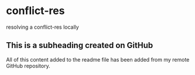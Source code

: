 # conflict-res
resolving a conflict-res locally

## This is a subheading created on GitHub

All of this content added to the readme file has been added from my remote GitHub repository.

